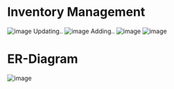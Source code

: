 # Inventory Management
![image](https://github.com/user-attachments/assets/855a5ad5-fccc-4b66-8878-80c5eaba2b7b)
Updating..
![image](https://github.com/user-attachments/assets/efd72a96-cc90-4d0a-886f-81a56b799db2)
Adding..
![image](https://github.com/user-attachments/assets/0c1b87a3-0300-461d-8cf1-a803b8f26b1e)
![image](https://github.com/user-attachments/assets/40919b00-e8ad-4daa-9279-46e8eae11bac)

# ER-Diagram
![image](https://github.com/user-attachments/assets/bf600aad-be49-4477-ba13-b812c47c7ac1)
